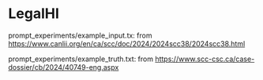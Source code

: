 # LegalHI

prompt_experiments/example_input.tx: from https://www.canlii.org/en/ca/scc/doc/2024/2024scc38/2024scc38.html

prompt_experiments/example_truth.txt: from https://www.scc-csc.ca/case-dossier/cb/2024/40749-eng.aspx

